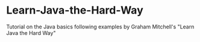 # Learn-Java-the-Hard-Way

Tutorial on the Java basics following examples by Graham Mitchell's "Learn Java the Hard Way"